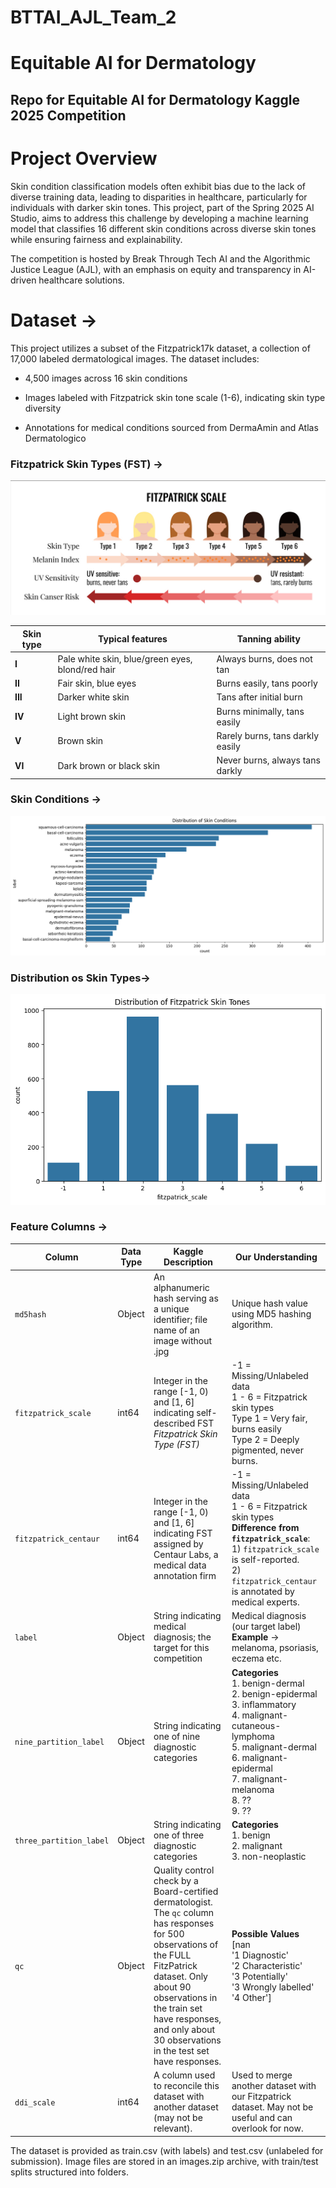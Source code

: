 # BTTAI_AJL_Team_2
# Equitable AI for Dermatology
## Repo for Equitable AI for Dermatology Kaggle 2025 Competition

# Project Overview 
Skin condition classification models often exhibit bias due to the lack of diverse training data, leading to disparities in healthcare, particularly for individuals with darker skin tones. This project, part of the Spring 2025 AI Studio, aims to address this challenge by developing a machine learning model that classifies 16 different skin conditions across diverse skin tones while ensuring fairness and explainability.

The competition is hosted by Break Through Tech AI and the Algorithmic Justice League (AJL), with an emphasis on equity and transparency in AI-driven healthcare solutions.

# Dataset ->
This project utilizes a subset of the Fitzpatrick17k dataset, a collection of 17,000 labeled dermatological images. The dataset includes:

* 4,500 images across 16 skin conditions

* Images labeled with Fitzpatrick skin tone scale (1-6), indicating skin type diversity

* Annotations for medical conditions sourced from DermaAmin and Atlas Dermatologico
### Fitzpatrick Skin Types (FST) ->

![](Skin_types.png)

| Skin type | Typical features                                      | Tanning ability                         |
|-----------|------------------------------------------------------|-----------------------------------------|
| **I**     | Pale white skin, blue/green eyes, blond/red hair     | Always burns, does not tan             |
| **II**    | Fair skin, blue eyes                                 | Burns easily, tans poorly              |
| **III**   | Darker white skin                                    | Tans after initial burn                |
| **IV**    | Light brown skin                                     | Burns minimally, tans easily           |
| **V**     | Brown skin                                          | Rarely burns, tans darkly easily       |
| **VI**    | Dark brown or black skin                            | Never burns, always tans darkly        |
### Skin Conditions ->
![](skin_condition_distribution.png)

### Distribution os Skin Types->
![](fst_distribution.png)

### Feature Columns ->

| Column                | Data Type | Kaggle Description                                      | Our Understanding                                       |
|-----------------------|----------|---------------------------------------------------------|---------------------------------------------------------|
| `md5hash`            | Object   | An alphanumeric hash serving as a unique identifier; file name of an image without .jpg | Unique hash value using MD5 hashing algorithm. |
| `fitzpatrick_scale`  | int64    | Integer in the range [-1, 0) and [1, 6] indicating self-described FST *Fitzpatrick Skin Type (FST)* | -1 = Missing/Unlabeled data  <br> 1 - 6 = Fitzpatrick skin types <br> Type 1 = Very fair, burns easily <br> Type 2 = Deeply pigmented, never burns. |
| `fitzpatrick_centaur`| int64    | Integer in the range [-1, 0) and [1, 6] indicating FST assigned by Centaur Labs, a medical data annotation firm | -1 = Missing/Unlabeled data <br> 1 - 6 = Fitzpatrick skin types <br> **Difference from `fitzpatrick_scale`**: <br> 1) `fitzpatrick_scale` is self-reported. <br> 2) `fitzpatrick_centaur` is annotated by medical experts. |
| `label`              | Object   | String indicating medical diagnosis; the target for this competition | Medical diagnosis (our target label) <br> **Example** → melanoma, psoriasis, eczema etc. |
| `nine_partition_label` | Object   | String indicating one of nine diagnostic categories | **Categories** <br> 1. benign-dermal <br> 2. benign-epidermal <br> 3. inflammatory <br> 4. malignant-cutaneous-lymphoma <br> 5. malignant-dermal <br> 6. malignant-epidermal <br> 7. malignant-melanoma <br> 8. ?? <br> 9. ?? |
| `three_partition_label` | Object | String indicating one of three diagnostic categories | **Categories** <br> 1. benign <br> 2. malignant <br> 3. non-neoplastic |
| `qc`                 | Object   | Quality control check by a Board-certified dermatologist. <br> The `qc` column has responses for 500 observations of the FULL FitzPatrick dataset. Only about 90 observations in the train set have responses, and only about 30 observations in the test set have responses. | **Possible Values** <br> [nan <br> '1 Diagnostic' <br> '2 Characteristic' <br> '3 Potentially' <br> '3 Wrongly labelled' <br> '4 Other'] <br> |
| `ddi_scale`          | int64    | A column used to reconcile this dataset with another dataset (may not be relevant). <br> | Used to merge another dataset with our Fitzpatrick dataset. May not be useful and can overlook for now. |

The dataset is provided as train.csv (with labels) and test.csv (unlabeled for submission). Image files are stored in an images.zip archive, with train/test splits structured into folders.

